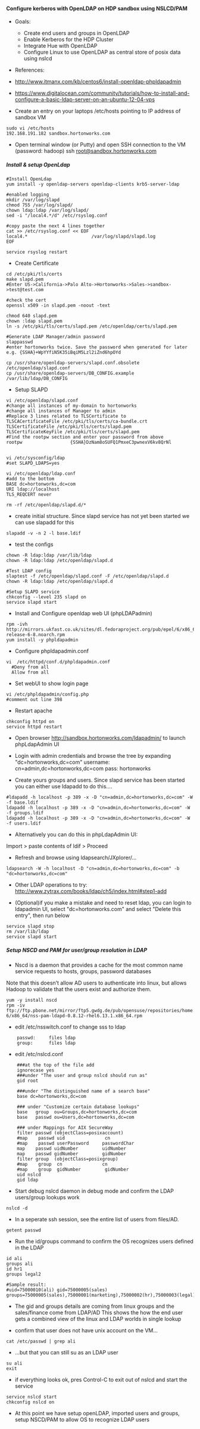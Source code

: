 #### Configure kerberos with OpenLDAP on HDP sandbox using NSLCD/PAM


- Goals: 
  - Create end users and groups in OpenLDAP
  - Enable Kerberos for the HDP Cluster
  - Integrate Hue with OpenLDAP
  - Configure Linux to use OpenLDAP as central store of posix data using nslcd

- References:
 - http://www.itmanx.com/kb/centos6/install-openldap-phpldapadmin
 - https://www.digitalocean.com/community/tutorials/how-to-install-and-configure-a-basic-ldap-server-on-an-ubuntu-12-04-vps


- Create an entry on your laptops /etc/hosts pointing to IP address of sandbox VM
```
sudo vi /etc/hosts
192.168.191.182 sandbox.hortonworks.com
```
- Open terminal window (or Putty) and open SSH connection to the VM (password: hadoop)
ssh root@sandbox.hortonworks.com


##### Install & setup OpenLdap


```
#Install OpenLdap
yum install -y openldap-servers openldap-clients krb5-server-ldap

#enabled logging
mkdir /var/log/slapd
chmod 755 /var/log/slapd/
chown ldap:ldap /var/log/slapd/
sed -i "/local4.*/d" /etc/rsyslog.conf

#copy paste the next 4 lines together
cat >> /etc/rsyslog.conf << EOF
local4.*                        /var/log/slapd/slapd.log
EOF

service rsyslog restart
```

- Create Certificate
```
cd /etc/pki/tls/certs
make slapd.pem
#Enter US->California->Palo Alto->Hortonworks->Sales->sandbox->test@test.com

#check the cert
openssl x509 -in slapd.pem -noout -text

chmod 640 slapd.pem
chown :ldap slapd.pem
ln -s /etc/pki/tls/certs/slapd.pem /etc/openldap/certs/slapd.pem

#Generate LDAP Manager/admin password
slappasswd
#enter hortonworks twice. Save the password when generated for later e.g. {SSHA}+WpYYfiN5K35iBqiM5Lzl2iZnd6hpOYd

cp /usr/share/openldap-servers/slapd.conf.obsolete /etc/openldap/slapd.conf
cp /usr/share/openldap-servers/DB_CONFIG.example /var/lib/ldap/DB_CONFIG
```

- Setup SLAPD
```
vi /etc/openldap/slapd.conf
#change all instances of my-domain to hortonworks
#change all instances of Manager to admin
#Replace 3 lines related to TLSCertificate to
TLSCACertificateFile /etc/pki/tls/certs/ca-bundle.crt
TLSCertificateFile /etc/pki/tls/certs/slapd.pem
TLSCertificateKeyFile /etc/pki/tls/certs/slapd.pem
#Find the rootpw section and enter your password from above
rootpw                  {SSHA}DzNam8oSUFQ1PmxeC3pwnexV6kv8QrNl


vi /etc/sysconfig/ldap
#set SLAPD_LDAPS=yes

vi /etc/openldap/ldap.conf
#add to the bottom
BASE dc=hortonworks,dc=com
URI ldap://localhost
TLS_REQCERT never

rm -rf /etc/openldap/slapd.d/*
```


- create initial structure. Since slapd service has not yet been started we can use slapadd for this
```
slapadd -v -n 2 -l base.ldif 
```

- test the configs
```
chown -R ldap:ldap /var/lib/ldap
chown -R ldap:ldap /etc/openldap/slapd.d

#Test LDAP config
slaptest -f /etc/openldap/slapd.conf -F /etc/openldap/slapd.d
chown -R ldap:ldap /etc/openldap/slapd.d

#Setup SLAPD service
chkconfig --level 235 slapd on
service slapd start
```

- Install and Configure openldap web UI (phpLDAPadmin)
```
rpm -ivh http://mirrors.ukfast.co.uk/sites/dl.fedoraproject.org/pub/epel/6/x86_64/epel-release-6-8.noarch.rpm
yum install -y phpldapadmin
```
- Configure phpldapadmin.conf
```
vi  /etc/httpd/conf.d/phpldapadmin.conf
  #Deny from all
  Allow from all
```
  
- Set webUI to show login page
```
vi /etc/phpldapadmin/config.php
#comment out line 398
```

- Restart apache
```
chkconfig httpd on
service httpd restart
```
- Open browser http://sandbox.hortonworks.com/ldapadmin/ to launch phpLdapAdmin UI

- Login with admin credentials and browse the tree by expanding "dc=hortonworks,dc=com"
username: cn=admin,dc=hortonworks,dc=com
pass: hortonworks

- Create yours groups and users. Since slapd service has been started you can either use ldapadd to do this....
```
#ldapadd -h localhost -p 389 -x -D "cn=admin,dc=hortonworks,dc=com" -W -f base.ldif 
ldapadd -h localhost -p 389 -x -D "cn=admin,dc=hortonworks,dc=com" -W -f groups.ldif
ldapadd -h localhost -p 389 -x -D "cn=admin,dc=hortonworks,dc=com" -W -f users.ldif 
```
- Alternatively you can do this in phpLdapAdmin UI:

Import > paste contents of ldif > Proceed

- Refresh and browse using ldapsearch/JXplorer/...
```
ldapsearch -W -h localhost -D "cn=admin,dc=hortonworks,dc=com" -b "dc=hortonworks,dc=com"
```

- Other LDAP operations to try: http://www.zytrax.com/books/ldap/ch5/index.html#step1-add

- (Optional)if you make a mistake and need to reset ldap, you can login to ldapadmin UI, select "dc=hortonworks.com" and select "Delete this entry", then run below
```
service slapd stop
rm /var/lib/ldap
service slapd start
```


##### Setup NSCD and PAM for user/group resolution in LDAP

- Nscd is a daemon that provides a cache for the most common name service requests to hosts, groups, password databases 

Note that this doesn’t allow AD users to authenticate into linux, but allows Hadoop to validate that the users exist and authorize them. 

```
yum -y install nscd
rpm -iv ftp://ftp.pbone.net/mirror/ftp5.gwdg.de/pub/opensuse/repositories/home:/okelet/RedHat_RHEL-6/x86_64/nss-pam-ldapd-0.8.12-rhel6.13.1.x86_64.rpm
```

- edit /etc/nsswitch.conf to change sss to ldap
```
	passwd:     files ldap
	group:      files ldap
```

- edit /etc/nslcd.conf
```
	###at the top of the file add
	ignorecase yes
	###under "The user and group nslcd should run as"
	gid root
	
	###under "The distinguished name of a search base"
	base dc=hortonworks,dc=com
	
	### under "Customize certain database lookups"
	base   group  ou=Groups,dc=hortonworks,dc=com
	base   passwd ou=Users,dc=hortonworks,dc=com
	
	### under Mappings for AIX SecureWay
	filter passwd (objectClass=posixaccount)
	#map    passwd uid               cn
	#map    passwd userPassword     passwordChar
	map    passwd uidNumber         uidNumber
	map    passwd gidNumber         gidNumber
	filter group  (objectClass=posixgroup)
	#map    group  cn               cn
	#map    group  gidNumber         gidNumber
	uid nslcd
	gid ldap
```
	
- Start debug nslcd daemon in debug mode and confirm the LDAP users/group lookups work
```
nslcd -d
```

- In a seperate ssh session, see the entire list of users from files/AD.
```
getent passwd	
```

- Run the id/groups command to confirm the OS recognizes users defined in the LDAP
```
id ali
groups ali
id hr1
groups legal2

#Sample result:
#uid=75000010(ali) gid=75000005(sales) groups=75000005(sales),75000001(marketing),75000002(hr),75000003(legal),75000004(finance)
```
- The gid and groups details are coming from linux groups and the sales/finance come from LDAP/AD
This shows the how the end user gets a combined view of the linux and LDAP worlds in single lookup

- confirm that user does not have unix account on the VM...
```
cat /etc/passwd | grep ali
```

- ...but that you can still su as an LDAP user
```
su ali
exit
```

- if everything looks ok, pres Control-C to exit out of nslcd and start the service
```
service nslcd start
chkconfig nslcd on
```

- At this point we have setup openLDAP, imported users and groups, setup NSCD/PAM to allow OS to recognize LDAP users